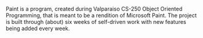 Paint is a program, created during Valparaiso CS-250 Object Oriented Programming,
that is meant to be a rendition of Microsoft Paint. The project is built through
(about) six weeks of self-driven work with new features being added every week. 
